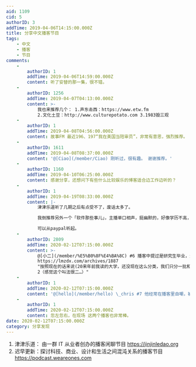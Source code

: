 ```yaml
---
aid: 1109
cid: 5
authorID: 3
addTime: 2019-04-06T14:15:00.000Z
title: 分享中文播客节目
tags:
    - 中文
    - 播客
    - 节目
comments:
    -
        authorID: 1
        addTime: 2019-04-06T14:59:00.000Z
        content: 听了安替的那一集，很不错。
    -
        authorID: 1256
        addTime: 2019-04-07T04:13:00.000Z
        content: >-
            我也来推荐几个： 1.声东击西：https://www.etw.fm
            2.文化土豆：http://www.culturepotato.com 3.1983毁三观
    -
        authorID: 1
        addTime: 2019-04-08T04:56:00.000Z
        content: 故事FM 最近196、197“我在美国当陪审员”，非常有意思，强烈推荐。
    -
        authorID: 1611
        addTime: 2019-04-08T08:37:00.000Z
        content: '@[Ciao](/member/Ciao) 刚听过，很有趣。 谢谢推荐。'
    -
        authorID: 1160
        addTime: 2019-04-10T06:25:00.000Z
        content: 感谢分享，还想问下有些什么比较娱乐的博客适合边工作边听的？
    -
        authorID: 1
        addTime: 2019-04-19T08:33:00.000Z
        content: |-
            津津乐道听了几期之后有点受不了，废话太多了。

            我倒推荐另外一个「软件那些事儿」，主播单口相声，挺幽默的，好像学历不高，但自学能力很强，是个老牌程序员。

            可以从paypal听起。
    -
        authorID: 2809
        addTime: 2020-02-12T07:15:00.000Z
        content: >-
            @[小二](/member/%E5%B0%8F%E4%BA%8C) #6 播客中提过是研究生毕业，这学历还不高？
            https://lmzdx.com/archives/1887
            "按照现在的话来说(20来年前我读的大学，还没现在这么分类，我们只分一批和二批)，我读本科的学校是211，我读研究生的学校是top
            2（感觉这个叫法很二…）"
    -
        authorID: 1
        addTime: 2020-02-12T07:15:00.000Z
        content: '@[hello](/member/hello) \_chris #7 他经常在播客里自嘲，被他骗了。'
    -
        authorID: 1
        addTime: 2020-02-12T07:15:00.000Z
        content: 忽左忽右，在现场 这两个播客也非常棒。
date: 2020-02-12T07:15:00.000Z
category: 分享发现
---
```


1.  津津乐道： 由一群 IT 从业者创办的播客闲聊节目 https://jinjinledao.org
2.  迟早更新：探讨科技、商业、设计和生活之间混沌关系的播客节目 https://podcast.weareones.com
